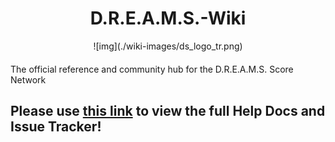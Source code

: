 <h1 align="center">D.R.E.A.M.S.-Wiki</h1>
<p align="center">![img](./wiki-images/ds_logo_tr.png)</p>

####  
The official reference and community hub for the D.R.E.A.M.S. Score Network

## Please use [this link](wiki) to view the full Help Docs and Issue Tracker!
